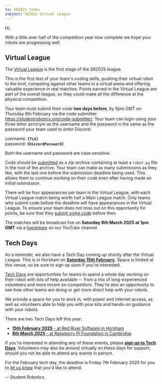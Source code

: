```yaml
---
to: SR2025 teams
subject: SR2025 Virtual League
---
```


Hi,

With a little over half of the competition year now complete we hope your robots are progressing well.

## Virtual League

The [Virtual League][virtual-league] is the first stage of the SR2025 league.

This is the first test of your team's coding skills, pushing their virtual robot
to the limit, competing against other teams in a virtual arena and offering
valuable experience in real matches. Points earned in the Virtual League are
part of the overall league, so they could make all the difference at the
physical competition.

Your team must submit their code **two days before**, by 6pm GMT on Thursday 6th
February via the code submitter: <https://studentrobotics.org/code-submitter/>.
Your team can login using your three letter acronym as the
username and the password is the same as the password your team used to enter
Discord:

username:  **`{TLA}`**\
password: **`{DiscordPassword}`**

Both the username and password are case sensitive.

Code should be [submitted][code-submitter-docs] as a *zip archive* containing at
least a `robot.py` file in the root of the archive. Your team can make as many
submissions as they like, with the last one before the submission deadline being
used. This allows them to continue working on their code even after having made
an initial submission.

There will be four appearances per team in the Virtual League, with each Virtual
League match being worth half a Main League match. Only teams who submit code
before the deadline will have appearances in the Virtual League. To ensure your
team does not miss out on this opportunity for points, be sure that they [submit
some code][code-submitter-docs] before then.

The matches will be broadcast live on **Saturday 8th March 2025 at 1pm GMT** via
a [livestream][virtual-league-livestream] on our YouTube channel.

## Tech Days

As a reminder, we also have a Tech Day coming up shortly after the Virtual League.
This is in Horsham on [**Saturday 15th February**][horsham-tech-day-february].
Space is limited at this venue, so be sure to sign up soon if you're interested.

[Tech Days][tech-days] are opportunities for teams to spend a whole day working on their robot with lots of help available -- from a mix of long-experienced volunteers and more recent ex-competitors. They're also an opportunity to see how other teams are doing or get more direct help with your robots.

We provide a space for you to work in, with power and internet access, as well as volunteers able to help you with your kits and hands-on guidance with your robots.

There are two Tech Days left this year:

* [**15th February 2025** - at Red River Software in Horsham][horsham-tech-day-february]
* [**8th March 2025** - at Raspberry Pi Foundation in Cambridge][cambridge-tech-day-march]

If you're interested in attending any of these events, please **[sign up to Tech Days][tech-day-signup]**.
Volunteers may also be around virtually on these days for support, should you not be able to attend any events in person.

For the February tech day, the deadline is Friday 7th February 2025 for you to [let us know][tech-day-signup] that you'd like to attend.

-- Student Robotics


[horsham-tech-day-february]: https://studentrobotics.org/events/sr2025/horsham-tech-day-february
[cambridge-tech-day-march]: https://studentrobotics.org/events/sr2025/cambridge-tech-day-march
[virtual-league]: https://studentrobotics.org/events/sr2025/virtual-competition
[virtual-league-livestream]: https://www.youtube.com/live/p0KxrRNTGBs
[code-submitter-docs]: https://studentrobotics.org/docs/tutorials/code_submitter
[tech-days]: https://studentrobotics.org/docs/robots_101/tech_days
[tech-day-signup]: https://forms.gle/SpZnqpUAaRbxwy2C9
